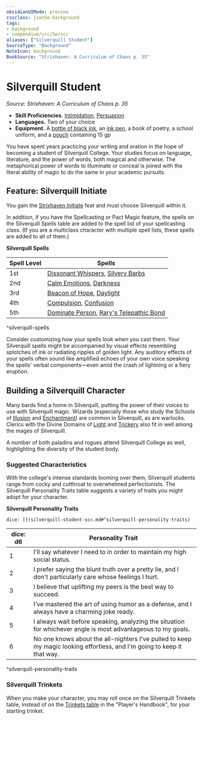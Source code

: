 ```yaml
---
obsidianUIMode: preview
cssclass: json5e-background
tags:
- background
- compendium/src/5e/scc
aliases: ["Silverquill Student"]
SourceType: "Background"
NoteIcon: background
BookSource: "Strixhaven: A Curriculum of Chaos p. 35"
---
```

# Silverquill Student
*Source: Strixhaven: A Curriculum of Chaos p. 35*  

- **Skill Proficiencies.** [Intimidation](/2-Mechanics/CLI/rules/skills.md#Intimidation), [Persuasion](/2-Mechanics/CLI/rules/skills.md#Persuasion)  
- **Languages.** Two of your choice  
- **Equipment.** A [bottle of black ink](/2-Mechanics/CLI/items/ink-1-ounce-bottle.md), an [ink pen](/2-Mechanics/CLI/items/ink-pen.md), a book of poetry, a school uniform, and a [pouch](/2-Mechanics/CLI/items/pouch.md) containing 15 gp  

You have spent years practicing your writing and oration in the hope of becoming a student of Silverquill College. Your studies focus on language, literature, and the power of words, both magical and otherwise. The metaphorical power of words to illuminate or conceal is joined with the literal ability of magic to do the same in your academic pursuits.

## Feature: Silverquill Initiate

You gain the [Strixhaven Initiate](/2-Mechanics/CLI/feats/strixhaven-initiate-scc.md) feat and must choose Silverquill within it.

In addition, if you have the Spellcasting or Pact Magic feature, the spells on the Silverquill Spells table are added to the spell list of your spellcasting class. (If you are a multiclass character with multiple spell lists, these spells are added to all of them.)

**Silverquill Spells**

| Spell Level | Spells |
|-------------|--------|
| 1st | [Dissonant Whispers](/2-Mechanics/CLI/spells/dissonant-whispers.md), [Silvery Barbs](/2-Mechanics/CLI/spells/silvery-barbs-scc.md) |
| 2nd | [Calm Emotions](/2-Mechanics/CLI/spells/calm-emotions.md), [Darkness](/2-Mechanics/CLI/spells/darkness.md) |
| 3rd | [Beacon of Hope](/2-Mechanics/CLI/spells/beacon-of-hope.md), [Daylight](/2-Mechanics/CLI/spells/daylight.md) |
| 4th | [Compulsion](/2-Mechanics/CLI/spells/compulsion.md), [Confusion](/2-Mechanics/CLI/spells/confusion.md) |
| 5th | [Dominate Person](/2-Mechanics/CLI/spells/dominate-person.md), [Rary's Telepathic Bond](/2-Mechanics/CLI/spells/rarys-telepathic-bond.md) |
^silverquill-spells

Consider customizing how your spells look when you cast them. Your Silverquill spells might be accompanied by visual effects resembling splotches of ink or radiating ripples of golden light. Any auditory effects of your spells often sound like amplified echoes of your own voice speaking the spells' verbal components—even amid the crash of lightning or a fiery eruption.

## Building a Silverquill Character

Many bards find a home in Silverquill, putting the power of their voices to use with Silverquill magic. Wizards (especially those who study the Schools of [Illusion](/2-Mechanics/CLI/classes/wizard-school-of-illusion.md) and [Enchantment](/2-Mechanics/CLI/classes/wizard-school-of-enchantment.md)) are common in Silverquill, as are warlocks. Clerics with the Divine Domains of [Light](/2-Mechanics/CLI/classes/cleric-light-domain.md) and [Trickery](/2-Mechanics/CLI/classes/cleric-trickery-domain.md) also fit in well among the mages of Silverquill.

A number of both paladins and rogues attend Silverquill College as well, highlighting the diversity of the student body.

### Suggested Characteristics

With the college's intense standards looming over them, Silverquill students range from cocky and cutthroat to overwhelmed perfectionists. The Silverquill Personality Traits table suggests a variety of traits you might adopt for your character.

**Silverquill Personality Traits**

`dice: [](silverquill-student-scc.md#^silverquill-personality-traits)`

| dice: d6 | Personality Trait |
|----------|-------------------|
| 1 | I'll say whatever I need to in order to maintain my high social status. |
| 2 | I prefer saying the blunt truth over a pretty lie, and I don't particularly care whose feelings I hurt. |
| 3 | I believe that uplifting my peers is the best way to succeed. |
| 4 | I've mastered the art of using humor as a defense, and I always have a charming joke ready. |
| 5 | I always wait before speaking, analyzing the situation for whichever angle is most advantageous to my goals. |
| 6 | No one knows about the all-nighters I've pulled to keep my magic looking effortless, and I'm going to keep it that way. |
^silverquill-personality-traits

### Silverquill Trinkets

When you make your character, you may roll once on the Silverquill Trinkets table, instead of on the [Trinkets table](/2-Mechanics/CLI/items/trinket.md) in the "Player's Handbook", for your starting trinket.

![Silverquill Trinkets](/2-Mechanics/CLI/tables/silverquill-trinkets-scc.md)